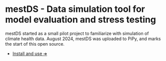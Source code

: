 # mestDS - Data simulation tool for model evaluation and stress testing

mestDS started as a small pilot project to familiarize with simulation of climate health data. August 2024, mestDS was uploaded to PiPy, and marks the start of this open source.

- [Install and use ➔](https://martin-og-ingar.github.io/mestDS/mestds-page/intro.html)

